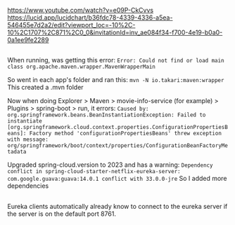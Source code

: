 https://www.youtube.com/watch?v=e09P-CkCvvs
https://lucid.app/lucidchart/b36fdc78-4339-4336-a5ea-546455e7d2a2/edit?viewport_loc=-10%2C-10%2C1707%2C871%2C0_0&invitationId=inv_ae084f34-f700-4e19-b0a0-0a1ee9fe2289
##
When running, was getting this error:
`Error: Could not find or load main class org.apache.maven.wrapper.MavenWrapperMain`

So went in each app's folder and ran this:
`mvn -N io.takari:maven:wrapper`
This created a .mvn folder


Now when doing Explorer > Maven > movie-info-service (for example) > Plugins > spring-boot > run, it errors:
`Caused by: org.springframework.beans.BeanInstantiationException: Failed to instantiate [org.springframework.cloud.context.properties.ConfigurationPropertiesBeans]: Factory method 'configurationPropertiesBeans' threw exception with message: org/springframework/boot/context/properties/ConfigurationBeanFactoryMetadata`

Upgraded spring-cloud.version to 2023 and has a warning:
`Dependency conflict in spring-cloud-starter-netflix-eureka-server: com.google.guava:guava:14.0.1 conflict with 33.0.0-jre`
So I added more dependencies

##
Eureka clients automatically already know to connect to the eureka server if the server is on the default port 8761.